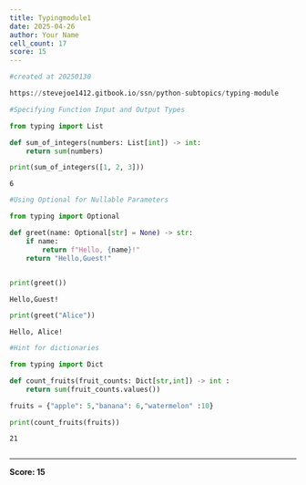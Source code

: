 ```yaml
---
title: Typingmodule1
date: 2025-04-26
author: Your Name
cell_count: 17
score: 15
---
```


```python
#created at 20250130
```


```python
https://stevejoe1412.gitbook.io/ssn/python-subtopics/typing-module
```


```python
#Specifying Function Input and Output Types
```


```python
from typing import List
```


```python
def sum_of_integers(numbers: List[int]) -> int:
    return sum(numbers)
```


```python
print(sum_of_integers([1, 2, 3]))
```

    6



```python
#Using Optional for Nullable Parameters
```


```python
from typing import Optional
```


```python
def greet(name: Optional[str] = None) -> str:
    if name:
        return f"Hello, {name}!"
    return "Hello,Guest!"
    
```


```python
print(greet())
```

    Hello,Guest!



```python
print(greet("Alice"))
```

    Hello, Alice!



```python
#Hint for dictionaries
```


```python
from typing import Dict
```


```python
def count_fruits(fruit_counts: Dict[str,int]) -> int :
    return sum(fruit_counts.values())
```


```python
fruits = {"apple": 5,"banana": 6,"watermelon" :10}
```


```python
print(count_fruits(fruits))
```

    21



```python

```


---
**Score: 15**